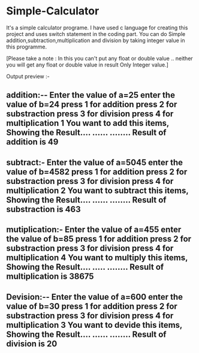 # Simple-Calculator
It's a simple calculator programe.
I have used c language for creating this project and uses switch statement in the coding part.
You can do Simple addition,subtraction,multiplication and division by taking integer value in this programme.

[Please take a note : In this you can't put any float or double value .. neither you will get any float or double value in result Only Integer value.]


Output preview :-

addition:--
Enter the value of a=25
enter the value of b=24
press 1 for addition
press 2 for substraction
press 3 for division
press 4 for multiplication
1
      You want to add this items, Showing the Result....
          ......
          ........
      Result of addition is 49
--------------------------------

subtract:-
Enter the value of a=5045
enter the value of b=4582
press 1 for addition
press 2 for substraction
press 3 for division
press 4 for multiplication
2
      You want to subtract this items, Showing the Result....
         ......
         ........
      Result of substraction is  463
--------------------------------

mutiplication:-
Enter the value of a=455
enter the value of b=85
press 1 for addition
press 2 for substraction
press 3 for division
press 4 for multiplication
4
      You want to multiply this items, Showing the Result....
            .....
           ........
   Result of multiplication is 38675
--------------------------------

Devision:--
Enter the value of a=600
enter the value of b=30
press 1 for addition
press 2 for substraction
press 3 for division
press 4 for multiplication
3
      You want to devide this items, Showing the Result....
          ......
          ........
      Result of division is 20
--------------------------------
